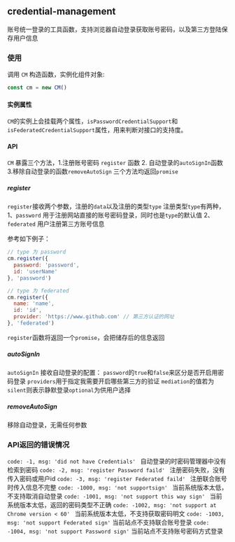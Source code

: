 ## credential-management

账号统一登录的工具函数，支持浏览器自动登录获取账号密码，以及第三方登陆保存用户信息
### 使用

调用 `CM` 构造函数，实例化组件对象:
```javascript
const cm = new CM()
```
#### 实例属性
`CM`的实例上会挂载两个属性，`isPasswordCredentialSupport`和`isFederatedCredentialSupport`属性，用来判断对接口的支持度。

#### API
`CM` 暴露三个方法，1.注册账号密码 `register` 函数 2. 自动登录的`autoSignIn`函数 3.移除自动登录的函数`removeAutoSign` 三个方法均返回`promise`

##### register
`register`接收两个参数，注册的`data`以及注册的类型`type`
注册类型`type`有两种， 1、`password` 用于注册网站直接的账号密码登录，同时也是`type`的默认值
2、`federated` 用户注册第三方账号信息

参考如下例子：
```javascript
// type 为 password
cm.register({
  password: 'password',
  id: 'userName'
}, 'password')

// type 为 federated
cm.register({
  name: 'name',
  id: 'id',
  provider: 'https://www.github.com' // 第三方认证的网址
}, 'federated')
```

`register`函数将返回一个`promise`，会把储存后的信息返回

##### autoSignIn
`autoSignIn` 接收自动登录的配置：
  `password`的`true`和`false`来区分是否开启用密码登录
  `providers`用于指定我需要开启哪些第三方的验证
  `mediation`的值若为`silent`则表示静默登录`optional`为供用户选择


##### removeAutoSign
移除自动登录，无需任何参数

### API返回的错误情况
`code: -1, msg: 'did not have Credentials' ` 自动登录的时密码管理器中没有检索到密码
`code: -2, msg: 'register Password faild' ` 注册密码失败，没有传入密码或用户id
`code: -3, msg: 'register Federated faild' ` 注册联合账号时传入信息不完整
`code: -1000, msg: 'not supportsign' ` 当前系统版本太低，不支持取消自动登录
`code: -1001, msg: 'not support this way sign' ` 当前系统版本太低，返回的密码类型不正确
`code: -1002, msg: 'not support at Chrome version < 60' ` 当前系统版本太低，不支持获取密码明文
`code: -1003, msg: 'not support Federated sign'` 当前站点不支持联合账号登录
`code: -1004, msg: 'not support Password sign'` 当前站点不支持账号密码方式登录

